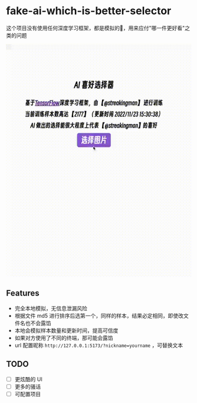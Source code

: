 # fake-ai-which-is-better-selector

这个项目没有使用任何深度学习框架，都是模拟的🐶，用来应付"哪一件更好看"之类的问题

![](preivew.gif)

## Features

-   完全本地模拟，无信息泄漏风险
-   根据文件 md5 进行排序后选第一个，同样的样本，结果必定相同，即使改文件名也不会露馅
-   本地会模拟样本数量和更新时间，提高可信度
-   如果对方使用了不同的终端，那可能会露馅
-   url 配置昵称 `http://127.0.0.1:5173/?nickname=yourname` ，可替换文本

## TODO

-   [ ] 更炫酷的 UI
-   [ ] 更多的骚话
-   [ ] 可配置项目

